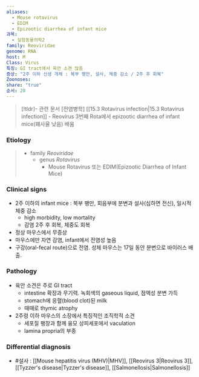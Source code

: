 ```yaml
---
aliases:
  - Mouse rotavirus
  - EDIM
  - Epizootic diarrhea of infant mice
과목:
  - 실험동물의학2
family: Reoviridae
genome: RNA
host: M
Class: Virus
특징: GI tract에서 육안 소견 많음
증상: "2주 이하 신생 개체 : 복부 팽만, 설사, 체중 감소 / 2주 후 회복"
Zoonoses: 
share: "true"
순서: 20
---
```

>[!tldr]- 관련 문서
>[전염병학] [[15.3 Rotavirus infection|15.3 Rotavirus infection]] - Reovirus 3번째 Rota에서 epizootic diarrhea of infant mice(폐사율 낮음) 배움

### Etiology
>- family *Reoviridae*
>	- genus *Rotavirus*
>		- Mouse Rotavirus 또는 EDIM(Epizootic Diarrhea of Infant Mice)

### Clinical signs
- 2주 이하의 infant mice : 복부 팽만, 회음부에 분변과 설사(심하면 전신), 일시적 체중 감소
	- high morbidity, low mortality
	- 감염 2주 후 회복, 체중도 회복
- 정상 마우스에서 무증상
- 마우스에만 자연 감염, infant에서 전염성 높음
- 구강(oral-fecal route)으로 전염. 성체 마우스는 17일 동안 분변으로 바이러스 배출.
### Pathology
- 육안 소견은 주로 GI tract
	- intestine 확장과 무기력. 녹회색의 gaseous liquid, 점액성 분변 가득
	- stomach에 응혈(blood clot)된 milk
	- 때때로 thymic atrophy
- 2주령 이하 마우스의 소장에서 특징적인 조직학적 소견
	- 세포질 팽창과 함께 융모 상피세포에서 vaculation
	- lamina propria의 부종
### Differential diagnosis
- #설사 : [[Mouse hepatitis virus (MHV)|MHV]], [[Reovirus 3|Reovirus 3]], [[Tyzzer's disease|Tyzzer's disease]], [[Salmonellosis|Salmonellosis]]
